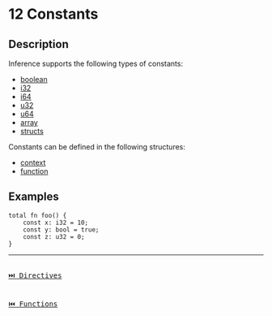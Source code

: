 # 12 Constants

## Description

Inference supports the following types of constants:

- [boolean](./types.md#611-boolean)
- [i32](./types.md#613-integers)
- [i64](./types.md#613-integers)
- [u32](./types.md#613-unsigned-integers)
- [u64](./types.md#613-unsigned-integers)
- [array](./types.md#62-array)
- [structs](./definitions.md#103-struct)

Constants can be defined in the following structures:

- [context](./definitions.md#101-context)
- [function](./functions.md)

## Examples

```inference
total fn foo() {
    const x: i32 = 10;
    const y: bool = true;
    const z: u32 = 0;
}
```

---

[<kbd><br>⏭️ Directives<br><br></kbd>](./directives.md)
[<kbd><br>⏮️ Functions<br><br></kbd>](./functions.md)
